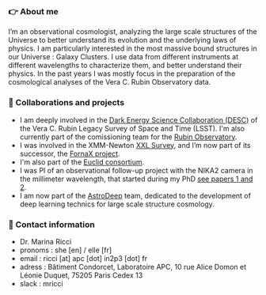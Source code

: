 ### 👉 About me

I’m an observational cosmologist, analyzing the large scale structures of the Universe to better understand its evolution and the underlying laws of physics. I am particularly interested in the most massive bound structures in our Universe : Galaxy Clusters. I use data from different instruments at different wavelengths to characterize them, and better understand their physics. In the past years I was mostly focus in the preparation of the cosmological analyses of the Vera C. Rubin Observatory data.

###  🔭 Collaborations and projects
- I am deeply involved in the [Dark Energy Science Collaboration (DESC)](https://lsstdesc.org/) of the Vera C. Rubin Legacy Survey of Space and Time (LSST). I'm also currently part of the comissioning team for the [Rubin Observatory](https://rubinobservatory.org/). 
- I was involved in the XMM-Newton [XXL Survey](https://irfu.cea.fr/en/Phocea/Vie_des_labos/Ast/ast_technique.php?id_ast=3015), and I’m now part of its successor, the [FornaX project](https://fornax.cosmostat.org/presentation/scientific-goals/).
- I'm also part of the [Euclid consortium](https://www.euclid-ec.org/).
- I was PI of an observational follow-up project with the NIKA2 camera in the millimeter wavelength, that started during my PhD [see papers 1 ](https://arxiv.org/abs/2004.07866)[and 2](https://arxiv.org/abs/2310.05819). 
- I am now part of the [AstroDeep](https://astrodeep.net/) team, dedicated to the development of deep learning technics for large scale structure cosmology. 

### 💬 Contact information
- Dr. Marina Ricci
- pronoms : she [en] / elle [fr]
- email : ricci [at] apc [dot] in2p3 [dot] fr
- adress : Bâtiment Condorcet, Laboratoire APC, 10 rue Alice Domon et Léonie Duquet, 75205 Paris Cedex 13
- slack : mricci


<!--
**marina-ricci/marina-ricci** is a ✨ _special_ ✨ repository because its `README.md` (this file) appears on your GitHub profile.

Here are some ideas to get you started:

- 🔭 I’m currently working on ...
- 🌱 I’m currently learning ...
- 👯 I’m looking to collaborate on ...
- 🤔 I’m looking for help with ...
- 💬 Ask me about ...
- 📫 How to reach me: ...
- 😄 Pronouns: ...
- ⚡ Fun fact: ...
-->
